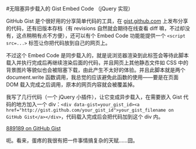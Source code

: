 #无阻塞异步载入的 Gist Embed Code （jQuery 实现）
<!-- date: 2011-03-28 00:00 -->

GitHub Gist 是个很好用的分享简单代码的工具，在 [gist.github.com](http://gist.github.com/) 上发布分享的代码，还有旧版本存档（有 revisions 自然就会期待在线查看 diff 嘛，不过却没有，这点稍稍有点不方便），还可以有个 Embed Code 功能能提供一个 `<script src=...>` 标签让你把代码放到自己的网页上。

不过这个 Embed Code 是同步载入的，就是说浏览器渲染到此标签会等待此脚本载入并执行完成后再继续渲染后面的代码，并且网页上其他静态文件如 CSS 中的背景图片等貌似也会被阻塞下载，由此产生不太好的体验。并且此脚本就是两个 document.write 函数调用，我总觉的应该避免此函数的使用——要是在页面 DOM 载入完成之后调用，原本的网页内容就会被覆盖掉。

我写了几行代码（一个 jQuery 小插件），让它变成异步载入，在需要嵌入 Gist 代码的地方加入一个 div：`<div data-gist=your_gist_id><a href="http://gist.github.com/your_gist_id">your_gist_filename on GitHub Gist</a></div>`，代码载入完成后会把代码加到这个 div 内。

<div data-gist-id=889189><a href="http://gist.github.com/889189">889189 on GitHub Gist</a></div>

呃。看来，蛋疼的我很有把一件事情搞复杂的天赋……囧。
